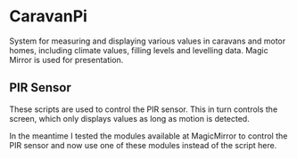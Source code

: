 # CaravanPi
System for measuring and displaying various values in caravans and motor homes, including climate values, filling levels and levelling data. Magic Mirror is used for presentation.

## PIR Sensor

These scripts are used to control the PIR sensor. This in turn controls the screen, which only displays values as long as motion is detected.

In the meantime I tested the modules available at MagicMirror to control the PIR sensor and now use one of these modules instead of the script here.
